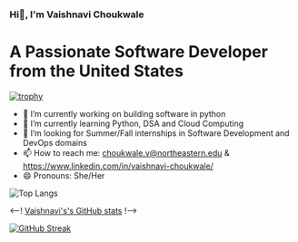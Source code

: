 ### Hi👋, I'm Vaishnavi Choukwale

# A Passionate Software Developer from the United States
[![trophy](https://github-profile-trophy.vercel.app/?username=ryo-ma)](https://github.com/Vchoukwale/github-profile-trophy)

- 🔭 I’m currently working on building software in python
- 🌱 I’m currently learning Python, DSA and Cloud Computing
- 👯 I’m looking for Summer/Fall internships in Software Development and DevOps domains
- 📫 How to reach me: choukwale.v@northeastern.edu & https://www.linkedin.com/in/vaishnavi-choukwale/
- 😄 Pronouns: She/Her


![Top Langs](https://github-readme-stats.vercel.app/api/top-langs/?username=VChoukwale&layout=compact)

<--! [Vaishnavi's's GitHub stats](https://github-readme-stats.vercel.app/api?username=VChoukwale&theme=blue-green&show_icons=true) !-->

[![GitHub Streak](https://github-readme-streak-stats.herokuapp.com?user=Vaish&theme=blue-green)](https://git.io/streak-stats)

